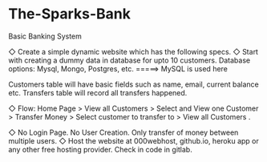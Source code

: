 # The-Sparks-Bank
Basic Banking System

◇ Create a simple dynamic website which has the following specs.
◇ Start with creating a dummy data in database for upto 10
customers. Database options: Mysql, Mongo, Postgres, etc. =====> MySQL is used here

Customers table will have basic fields such as name, email,
current balance etc. Transfers table will record all transfers
happened.

◇ Flow: Home Page > View all Customers > Select and View one
Customer > Transfer Money > Select customer to transfer to >
View all Customers .

◇ No Login Page. No User Creation. Only transfer of money
between multiple users.
◇ Host the website at 000webhost, github.io, heroku app or any
other free hosting provider. Check in code in gitlab.
